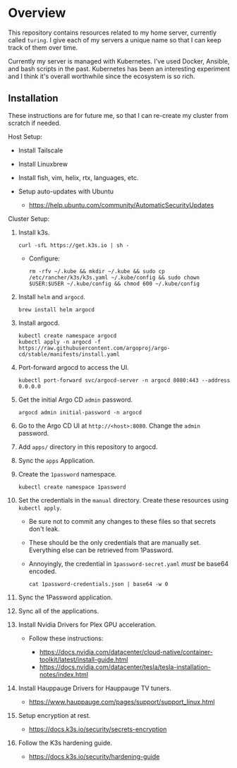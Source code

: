 # Overview

This repository contains resources related to my home server, currently called
`turing`. I give each of my servers a unique name so that I can keep track of
them over time.

Currently my server is managed with Kubernetes. I've used Docker, Ansible, and
bash scripts in the past. Kubernetes has been an interesting experiment and I
think it's overall worthwhile since the ecosystem is so rich.

## Installation

These instructions are for future me, so that I can re-create my cluster from
scratch if needed.

Host Setup:

- Install Tailscale
- Install Linuxbrew
- Install fish, vim, helix, rtx, languages, etc.
- Setup auto-updates with Ubuntu

  - https://help.ubuntu.com/community/AutomaticSecurityUpdates

Cluster Setup:

1. Install k3s.

   ```
   curl -sfL https://get.k3s.io | sh -
   ```

   - Configure:

     ```
     rm -rfv ~/.kube && mkdir ~/.kube && sudo cp /etc/rancher/k3s/k3s.yaml ~/.kube/config && sudo chown $USER:$USER ~/.kube/config && chmod 600 ~/.kube/config
     ```

1. Install `helm` and `argocd`.

   ```
   brew install helm argocd
   ```

1. Install argocd.

   ```
   kubectl create namespace argocd
   kubectl apply -n argocd -f https://raw.githubusercontent.com/argoproj/argo-cd/stable/manifests/install.yaml
   ```

1. Port-forward argocd to access the UI.

   ```
   kubectl port-forward svc/argocd-server -n argocd 8080:443 --address 0.0.0.0
   ```

1. Get the initial Argo CD `admin` password.

   ```
   argocd admin initial-password -n argocd
   ```

1. Go to the Argo CD UI at `http://<host>:8080`. Change the `admin` password.

1. Add `apps/` directory in this repository to argocd.
1. Sync the `apps` Application.
1. Create the `1password` namespace.

   ```
   kubectl create namespace 1password
   ```

1. Set the credentials in the `manual` directory. Create these resources using
   `kubectl apply`.

   - Be sure not to commit any changes to these files so that secrets don't
     leak.
   - These should be the only credentials that are manually set. Everything else
     can be retrieved from 1Password.
   - Annoyingly, the credential in `1password-secret.yaml` _must_ be base64
     encoded.

     ```
     cat 1password-credentials.json | base64 -w 0
     ```

1. Sync the 1Password application.
1. Sync all of the applications.
1. Install Nvidia Drivers for Plex GPU acceleration.

   - Follow these instructions:

     - https://docs.nvidia.com/datacenter/cloud-native/container-toolkit/latest/install-guide.html
     - https://docs.nvidia.com/datacenter/tesla/tesla-installation-notes/index.html

1. Install Hauppauge Drivers for Hauppauge TV tuners.

   - https://www.hauppauge.com/pages/support/support_linux.html

1. Setup encryption at rest.

   - https://docs.k3s.io/security/secrets-encryption

1. Follow the K3s hardening guide.

   - https://docs.k3s.io/security/hardening-guide

